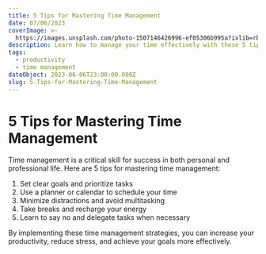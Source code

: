 ```yaml
---
title: 5 Tips for Mastering Time Management
date: 07/06/2023
coverImage: >-
  https://images.unsplash.com/photo-1507146426996-ef05306b995a?ixlib=rb-4.0.3&ixid=M3wxMjA3fDB8MHxzZWFyY2h8Mnx8dGltZSUyMG1hbmFnZW1lbnQlMjBwcm9kdWN0aXZlfGVufDB8fDB8&auto=format&fit=crop&w=500&q=60
description: Learn how to manage your time effectively with these 5 tips.
tags:
  - productivity
  - time management
dateObject: 2023-06-06T23:00:00.000Z
slug: 5-Tips-for-Mastering-Time-Management
---
```


# 5 Tips for Mastering Time Management

Time management is a critical skill for success in both personal and
professional life. Here are 5 tips for mastering time management:

1. Set clear goals and prioritize tasks
2. Use a planner or calendar to schedule your time
3. Minimize distractions and avoid multitasking
4. Take breaks and recharge your energy
5. Learn to say no and delegate tasks when necessary

By implementing these time management strategies, you can increase your
productivity, reduce stress, and achieve your goals more effectively.

